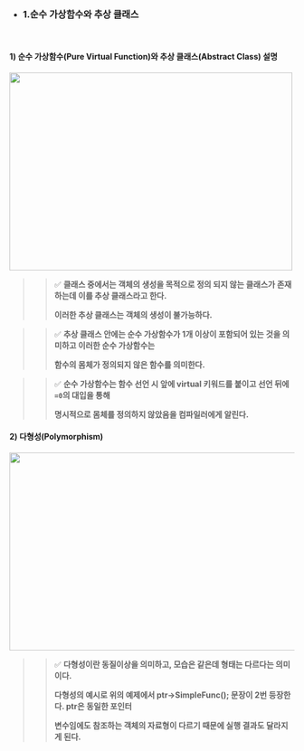 - ### 1.순수 가상함수와 추상 클래스
<br>

  #### 1) 순수 가상함수(Pure Virtual Function)와 추상 클래스(Abstract Class) 설명

<div align="left">
  <img src="https://github.com/user-attachments/assets/fda456df-bc4f-4f66-bdc5-63f76c84ecba" height="350" width="500">
</div>

>> ✅ **클래스 중에서는 객체의 생성을 목적으로 정의 되지 않는 클래스가 존재하는데 이를 추상 클래스라고 한다.**
>>
>> **이러한 추상 클래스는 객체의 생성이 불가능하다.**

>> ✅ **추상 클래스 안에는 순수 가상함수가 1개 이상이 포함되어 있는 것을 의미하고 이러한 순수 가상함수는** 
>>
>> **함수의 몸체가 정의되지 않은 함수를 의미한다.**

>> ✅ **순수 가상함수는 함수 선언 시 앞에 virtual 키워드를 붙이고 선언 뒤에 `=0`의 대입을 통해**
>>
>> **명시적으로 몸체를 정의하지 않았음을 컴파일러에게 알린다.**

 #### 2) 다형성(Polymorphism)

<div align="left">
  <img src="https://github.com/user-attachments/assets/66ca8983-aeb7-450f-812d-7414e9f5ff95" height="350" width="530">
</div>

>> ✅ **다형성이란 동질이상을 의미하고, 모습은 같은데 형태는 다르다는 의미이다.**
>>
>> **다형성의 예시로 위의 예제에서 ptr->SimpleFunc(); 문장이 2번 등장한다. ptr은 동일한 포인터**
>>
>> **변수임에도 참조하는 객체의 자료형이 다르기 때문에 실행 결과도 달라지게 된다.**
